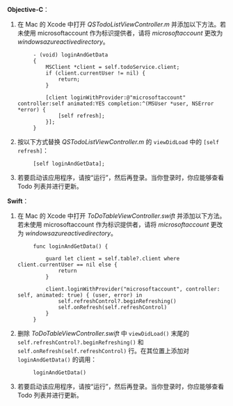 **Objective-C**：

1. 在 Mac 的 Xcode 中打开 _QSTodoListViewController.m_ 并添加以下方法。若未使用 microsoftaccount 作为标识提供者，请将 _microsoftaccount_ 更改为  _windowsazureactivedirectory_。

            - (void) loginAndGetData
            {
                MSClient *client = self.todoService.client;
                if (client.currentUser != nil) {
                    return;
                }

                [client loginWithProvider:@"microsoftaccount" controller:self animated:YES completion:^(MSUser *user, NSError *error) {
                    [self refresh];
                }];
            }

2. 按以下方式替换 _QSTodoListViewController.m_ 的 `viewDidLoad` 中的 `[self refresh]`：

            [self loginAndGetData];

3. 若要启动该应用程序，请按“运行”，然后再登录。当你登录时，你应能够查看 Todo 列表并进行更新。

**Swift**：

1. 在 Mac 的 Xcode 中打开 _ToDoTableViewController.swift_ 并添加以下方法。若未使用 microsoftaccount 作为标识提供者，请将 _microsoftaccount_ 更改为 _windowsazureactivedirectory_。

            func loginAndGetData() {

                guard let client = self.table?.client where client.currentUser == nil else {
                    return
                }

                client.loginWithProvider("microsoftaccount", controller: self, animated: true) { (user, error) in
                    self.refreshControl?.beginRefreshing()
                    self.onRefresh(self.refreshControl)
                }
            }

2. 删除 _ToDoTableViewController.swift_ 中 `viewDidLoad()` 末尾的 `self.refreshControl?.beginRefreshing()` 和 `self.onRefresh(self.refreshControl)` 行。在其位置上添加对 `loginAndGetData()` 的调用：

            loginAndGetData()

3. 若要启动该应用程序，请按“运行”，然后再登录。当你登录时，你应能够查看 Todo 列表并进行更新。

<!---HONumber=Mooncake_0919_2016-->